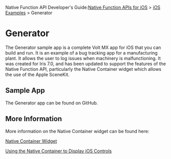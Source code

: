                            

Native Function API Developer's Guide:[Native Function APIs for iOS](native_function_apis_for_ios.md) > [iOS Examples](ios_examples.md) > Generator

Generator
=========

The Generator sample app is a complete Volt MX app for iOS that you can build and run. It is an example of a bug tracking app for a manufacturing plant. It allows the user to log issues when machinery is malfunctioning. It was created for Iris 7.0, and has been updated to support the features of the Native Function API, particularly the Native Container widget which allows the use of the Apple SceneKit.

Sample App
----------

The Generator app can be found on GitHub.

More Information
----------------

More information on the Native Container widget can be found here:

[Native Container Widget](../../../Iris/iris_widget_prog_guide/Content/nativeContainer.md)

[Using the Native Container to Display iOS Controls](using_the_ios_uisegmentedcontrol_in_a_native_container.md)
